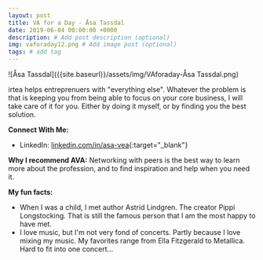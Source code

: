 ```yaml
---
layout: post
title: VA for a Day - Åsa Tassdal
date: 2019-06-04 00:00:00 +0000
description: # Add post description (optional)
img: vaforaday12.png # Add image post (optional)
tags: # add tag
---
```


![Åsa Tassdal]({{site.baseurl}}/assets/img/VAforaday-Åsa Tassdal.png)

irtea helps entreprenuers with "everything else". Whatever the problem is that is keeping you from being able to focus on your core business, I will take care of it for you. Either by doing it myself, or by finding you the best solution.

__Connect With Me:__
* LinkedIn: [linkedin.com/in/asa-vea](https://www.linkedin.com/in/asa-vea){:target="_blank"}

__Why I recommend AVA:__
Networking with peers is the best way to learn more about the profession, and to find inspiration and help when you need it.

__My fun facts:__
* When I was a child, I met author Astrid Lindgren. The creator Pippi Longstocking. That is still the famous person that I am the most happy to have met.  
* I love music, but I'm not very fond of concerts. Partly because I love mixing my music. My favorites range from Ella Fitzgerald to Metallica. Hard to fit into one concert...
